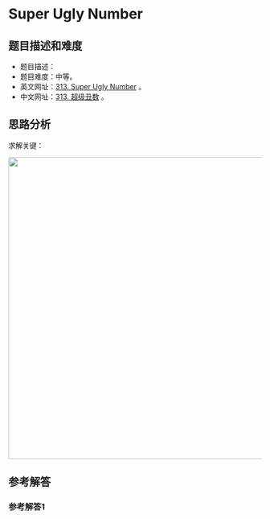 # Super Ugly Number

## 题目描述和难度
+ 题目描述：
+ 题目难度：中等。
+ 英文网址：[313. Super Ugly Number](https://leetcode.com/problems/super-ugly-number/description/)  。
+ 中文网址：[313. 超级丑数](https://leetcode-cn.com/problems/super-ugly-number/description/)  。
## 思路分析
求解关键：

<img src="https://liweiwei1419.github.io/images/leetcode-solution/" width="600">

## 参考解答
### 参考解答1

```java

```